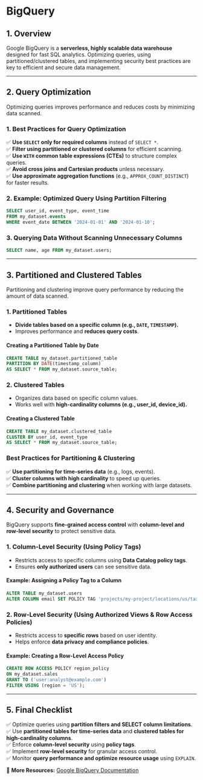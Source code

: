 # BigQuery

## 1. Overview
Google BigQuery is a **serverless, highly scalable data warehouse** designed for fast SQL analytics. Optimizing queries, using partitioned/clustered tables, and implementing security best practices are key to efficient and secure data management.

---

## 2. Query Optimization
Optimizing queries improves performance and reduces costs by minimizing data scanned.

### **1. Best Practices for Query Optimization**
✅ **Use `SELECT` only for required columns** instead of `SELECT *`.  
✅ **Filter using partitioned or clustered columns** for efficient scanning.  
✅ **Use `WITH` common table expressions (CTEs)** to structure complex queries.  
✅ **Avoid cross joins and Cartesian products** unless necessary.  
✅ **Use approximate aggregation functions** (e.g., `APPROX_COUNT_DISTINCT`) for faster results.  

### **2. Example: Optimized Query Using Partition Filtering**
```sql
SELECT user_id, event_type, event_time
FROM my_dataset.events
WHERE event_date BETWEEN '2024-01-01' AND '2024-01-10';
```

### **3. Querying Data Without Scanning Unnecessary Columns**
```sql
SELECT name, age FROM my_dataset.users;
```

---

## 3. Partitioned and Clustered Tables
Partitioning and clustering improve query performance by reducing the amount of data scanned.

### **1. Partitioned Tables**
- **Divide tables based on a specific column (e.g., `DATE`, `TIMESTAMP`).**
- Improves performance and **reduces query costs**.

#### **Creating a Partitioned Table by Date**
```sql
CREATE TABLE my_dataset.partitioned_table
PARTITION BY DATE(timestamp_column)
AS SELECT * FROM my_dataset.source_table;
```

### **2. Clustered Tables**
- Organizes data based on specific column values.
- Works well with **high-cardinality columns (e.g., user_id, device_id).**

#### **Creating a Clustered Table**
```sql
CREATE TABLE my_dataset.clustered_table
CLUSTER BY user_id, event_type
AS SELECT * FROM my_dataset.source_table;
```

### **Best Practices for Partitioning & Clustering**
✅ **Use partitioning for time-series data** (e.g., logs, events).  
✅ **Cluster columns with high cardinality** to speed up queries.  
✅ **Combine partitioning and clustering** when working with large datasets.  

---

## 4. Security and Governance
BigQuery supports **fine-grained access control** with **column-level and row-level security** to protect sensitive data.

### **1. Column-Level Security (Using Policy Tags)**
- Restricts access to specific columns using **Data Catalog policy tags**.
- Ensures **only authorized users** can see sensitive data.

#### **Example: Assigning a Policy Tag to a Column**
```sql
ALTER TABLE my_dataset.users
ALTER COLUMN email SET POLICY TAG 'projects/my-project/locations/us/taxonomies/my-taxonomy/policyTags/email_mask';
```

### **2. Row-Level Security (Using Authorized Views & Row Access Policies)**
- Restricts access to **specific rows** based on user identity.
- Helps enforce **data privacy and compliance policies**.

#### **Example: Creating a Row-Level Access Policy**
```sql
CREATE ROW ACCESS POLICY region_policy
ON my_dataset.sales
GRANT TO ('user:analyst@example.com')
FILTER USING (region = 'US');
```

---

## 5. Final Checklist
✅ Optimize queries using **partition filters and SELECT column limitations**.  
✅ Use **partitioned tables for time-series data** and **clustered tables for high-cardinality columns**.  
✅ Enforce **column-level security** using **policy tags**.  
✅ Implement **row-level security** for granular access control.  
✅ Monitor **query performance and optimize resource usage** using `EXPLAIN`.  

📌 **More Resources:** [Google BigQuery Documentation](https://cloud.google.com/bigquery/docs/)

